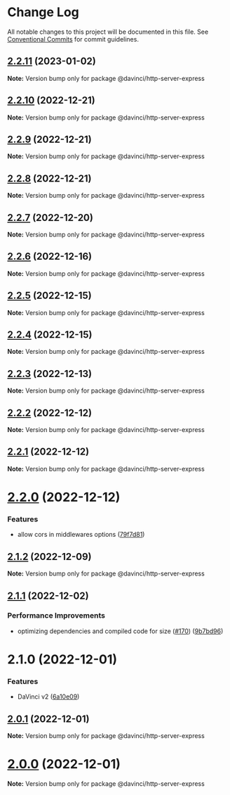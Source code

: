 # Change Log

All notable changes to this project will be documented in this file.
See [Conventional Commits](https://conventionalcommits.org) for commit guidelines.

## [2.2.11](https://github.com/HPInc/davinci/compare/@davinci/http-server-express@2.2.10...@davinci/http-server-express@2.2.11) (2023-01-02)

**Note:** Version bump only for package @davinci/http-server-express





## [2.2.10](https://github.com/HPInc/davinci/compare/@davinci/http-server-express@2.2.9...@davinci/http-server-express@2.2.10) (2022-12-21)

**Note:** Version bump only for package @davinci/http-server-express





## [2.2.9](https://github.com/HPInc/davinci/compare/@davinci/http-server-express@2.2.8...@davinci/http-server-express@2.2.9) (2022-12-21)

**Note:** Version bump only for package @davinci/http-server-express





## [2.2.8](https://github.com/HPInc/davinci/compare/@davinci/http-server-express@2.2.7...@davinci/http-server-express@2.2.8) (2022-12-21)

**Note:** Version bump only for package @davinci/http-server-express





## [2.2.7](https://github.com/HPInc/davinci/compare/@davinci/http-server-express@2.2.6...@davinci/http-server-express@2.2.7) (2022-12-20)

**Note:** Version bump only for package @davinci/http-server-express





## [2.2.6](https://github.com/HPInc/davinci/compare/@davinci/http-server-express@2.2.5...@davinci/http-server-express@2.2.6) (2022-12-16)

**Note:** Version bump only for package @davinci/http-server-express





## [2.2.5](https://github.com/HPInc/davinci/compare/@davinci/http-server-express@2.2.4...@davinci/http-server-express@2.2.5) (2022-12-15)

**Note:** Version bump only for package @davinci/http-server-express





## [2.2.4](https://github.com/HPInc/davinci/compare/@davinci/http-server-express@2.2.3...@davinci/http-server-express@2.2.4) (2022-12-15)

**Note:** Version bump only for package @davinci/http-server-express





## [2.2.3](https://github.com/HPInc/davinci/compare/@davinci/http-server-express@2.2.2...@davinci/http-server-express@2.2.3) (2022-12-13)

**Note:** Version bump only for package @davinci/http-server-express





## [2.2.2](https://github.com/HPInc/davinci/compare/@davinci/http-server-express@2.2.1...@davinci/http-server-express@2.2.2) (2022-12-12)

**Note:** Version bump only for package @davinci/http-server-express





## [2.2.1](https://github.com/HPInc/davinci/compare/@davinci/http-server-express@2.2.0...@davinci/http-server-express@2.2.1) (2022-12-12)

**Note:** Version bump only for package @davinci/http-server-express





# [2.2.0](https://github.com/HPInc/davinci/compare/@davinci/http-server-express@2.1.2...@davinci/http-server-express@2.2.0) (2022-12-12)


### Features

* allow cors in middlewares options ([79f7d81](https://github.com/HPInc/davinci/commit/79f7d8103607abd143ec8eb49cda1b7d55f99301))





## [2.1.2](https://github.com/HPInc/davinci/compare/@davinci/http-server-express@2.1.1...@davinci/http-server-express@2.1.2) (2022-12-09)

**Note:** Version bump only for package @davinci/http-server-express





## [2.1.1](https://github.com/HPInc/davinci/compare/@davinci/http-server-express@2.1.0...@davinci/http-server-express@2.1.1) (2022-12-02)


### Performance Improvements

* optimizing dependencies and compiled code for size ([#170](https://github.com/HPInc/davinci/issues/170)) ([9b7bd96](https://github.com/HPInc/davinci/commit/9b7bd96654479b8dd03faeb56e70476b15d4420f))





# 2.1.0 (2022-12-01)


### Features

* DaVinci v2 ([6a10e09](https://github.com/HPInc/davinci/commit/6a10e09e22c8561ee8d54c93d4fb8c7fe0d564a9))





## [2.0.1](https://github.com/HPInc/davinci/compare/@davinci/http-server-express@2.0.0-next.24...@davinci/http-server-express@2.0.1) (2022-12-01)

**Note:** Version bump only for package @davinci/http-server-express





# [2.0.0](https://github.com/HPInc/davinci/compare/@davinci/http-server-express@2.0.0-next.24...@davinci/http-server-express@2.0.0) (2022-12-01)

**Note:** Version bump only for package @davinci/http-server-express
